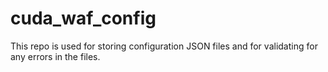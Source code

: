 # cuda_waf_config

This repo is used for storing configuration JSON files and for validating for any errors in the files.
